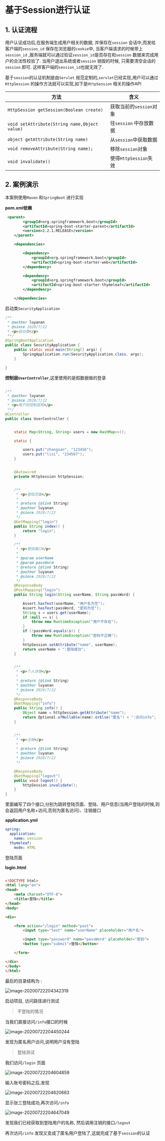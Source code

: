 #  基于Session进行认证



## 1. 认证流程

用户认证成功后,在服务端生成用户相关的数据, 并保存在`session` 会话中,而发给客户端的`session_id` 保存在浏览器的`cookie`中, 当客户端请求的时候带上`session_id` ,服务端就可以通过验证`session_id`是否存在和`session` 数据来完成用户的合法性校验了. 当用户退出系统或者`session` 销毁的时候, 只需要清空会话的`session` 即可. 这样客户端的`session_id`也就无效了. 

基于`session`的认证机制是由`Servlet` 规范定制的,`servlet`已经实现,用户可以通过`HttpSession` 的操作方法就可以实现,如下是`HttpSession` 相关的操作API

| 方法                                          | 含义                    |
| --------------------------------------------- | ----------------------- |
| `HttpSession getSession(Boolean create)`      | 获取当前的`session`对象 |
| `void setAttribute(String name,Object value)` | 往`session` 中存放数据  |
| `object getAttribute(String name)`            | 从`session`中获取数据   |
| `void removeAttribute(String name);`          | 移除`session`对象       |
| `void invalidate()`                           | 使得`HttpSession`失效   |



## 2. 案例演示

本案例使用`Maven` 和`SpringBoot` 进行实现

**pom.xml依赖**

```xml
 <parent>
        <groupId>org.springframework.boot</groupId>
        <artifactId>spring-boot-starter-parent</artifactId>
        <version>2.2.1.RELEASE</version>
    </parent>

    <dependencies>

        <dependency>
            <groupId>org.springframework.boot</groupId>
            <artifactId>spring-boot-starter-web</artifactId>
        </dependency>

        <dependency>
            <groupId>org.springframework.boot</groupId>
            <artifactId>spring-boot-starter-thymeleaf</artifactId>
        </dependency>

    </dependencies>

```



启动类`SecurityApplication`

```java
/**
 * @author luyanan
 * @since 2020/7/22
 * <p>启动类</p>
 **/
@SpringBootApplication
public class SecurityApplication {
    public static void main(String[] args) {
        SpringApplication.run(SecurityApplication.class, args);
    }

}

```

**控制层`UserController`**,这里使用的是假数据做的登录

```java

/**
 * @author luyanan
 * @since 2020/7/22
 * <p>用户的控制层和</p>
 **/
@Controller
public class UserController {


    static Map<String, String> users = new HashMap<>();

    static {

        users.put("zhangsan", "123456");
        users.put("lisi", "234567");
    }


    @Autowired
    private HttpSession httpSession;


    /**
     * <p>登陆页面</p>
     *
     * @return {@link String}
     * @author luyanan
     * @since 2020/7/22
     */
    @GetMapping("login")
    public String index() {
        return "login";
    }

    /**
     * <p>登陆接口</p>
     *
     * @param userName
     * @param passWord
     * @return {@link String}
     * @author luyanan
     * @since 2020/7/22
     */
    @ResponseBody
    @PostMapping("login")
    public String login(String userName, String passWord) {

        Assert.hasText(userName, "用户名为空");
        Assert.hasText(passWord, "密码为空");
        String s = users.get(userName);
        if (null == s) {
            throw new RuntimeException("用户不存在");
        }
        if (!passWord.equals(s)) {
            throw new RuntimeException("密码不正确");
        }
        httpSession.setAttribute("name", userName);
        return userName + ":登陆成功";
    }


    /**
     * <p>个人详情</p>
     *
     * @return {@link String}
     * @author luyanan
     * @since 2020/7/22
     */
    @ResponseBody
    @GetMapping("info")
    public String info() {
        Object name = httpSession.getAttribute("name");
        return Optional.ofNullable(name).orElse("匿名") + ":访问info";
    }


    /**
     * <p>注销</p>
     *
     * @return {@link String}
     * @author luyanan
     * @since 2020/7/22
     */

    @ResponseBody
    @GetMapping("logout")
    public void logout() {
        httpSession.invalidate();
    }
}

```

里面编写了四个接口,分别为跳转登陆页面、登陆、用户信息(当用户登陆的时候,则会返回用户名称+访问,否则为匿名访问)、注销接口 

**application.yml**

```yaml
spring:
  application:
    name: session
  thymeleaf:
    mode: HTML
```

登陆页面

**login.html**

```html

<!DOCTYPE html>
<html lang="en">
<head>
    <meta charset="UTF-8">
    <title>登陆</title>
</head>
<body>

<div>

    <form action="/login" method="post">
        <input type="text" name="userName" placeholder="用户名">

        <input type="password" name="passWord" placeholder="密码">
        <button type="submit">登陆</button>

    </form>

</div>
</body>
</html>

```



最后的目录结构为 :

![image-20200722204342319](2.%20%E5%9F%BA%E4%BA%8ESession%E8%BF%9B%E8%A1%8C%E8%AE%A4%E8%AF%81.assets/image-20200722204342319.png)



启动项目, 访问路径进行测试

> 不登陆的情况

当我们直接访问`/info`接口的时候

![image-20200722204450244](2.%20%E5%9F%BA%E4%BA%8ESession%E8%BF%9B%E8%A1%8C%E8%AE%A4%E8%AF%81.assets/image-20200722204450244.png)

发现为匿名用户访问,说明用户没有登陆

> 登陆测试

我们访问`/login` 页面

![image-20200722204604859](2.%20%E5%9F%BA%E4%BA%8ESession%E8%BF%9B%E8%A1%8C%E8%AE%A4%E8%AF%81.assets/image-20200722204604859.png)

输入账号密码之后,发现

![image-20200722204620683](2.%20%E5%9F%BA%E4%BA%8ESession%E8%BF%9B%E8%A1%8C%E8%AE%A4%E8%AF%81.assets/image-20200722204620683.png)

显示张三登陆成功,再次访问`/info` 

![image-20200722204647049](2.%20%E5%9F%BA%E4%BA%8ESession%E8%BF%9B%E8%A1%8C%E8%AE%A4%E8%AF%81.assets/image-20200722204647049.png)

发现我们已经获取到登陆用户的名称, 然后调用注销的接口`/logout`

再次访问`/info` 发现又变成了匿名用户登陆了,这就完成了基于`session`的认证




